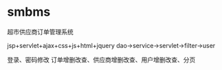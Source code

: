 # smbms
超市供应商订单管理系统

jsp+servlet+ajax+css+js+html+jquery
dao->service->servlet->filter->user

登录、密码修改
订单增删改查、供应商增删改查、用户增删改查、分页


